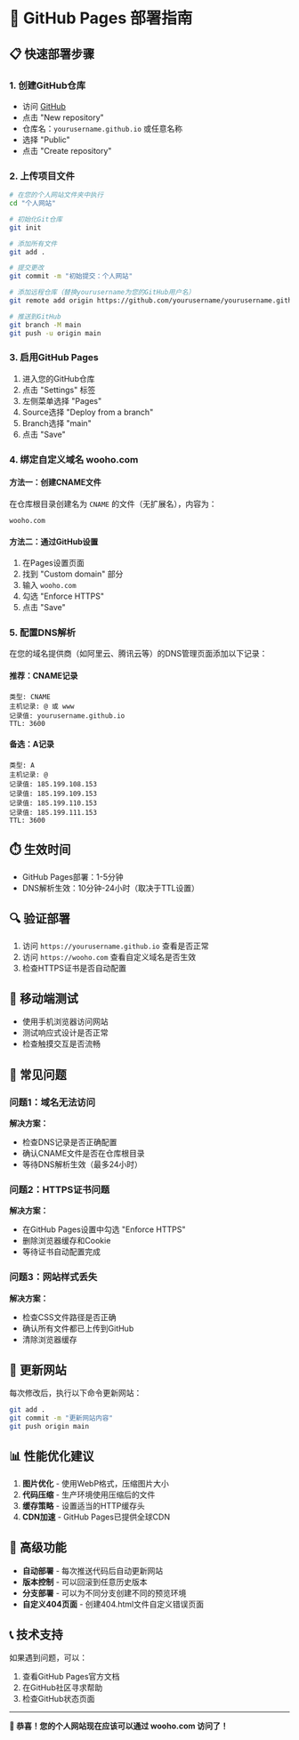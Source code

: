 # 🚀 GitHub Pages 部署指南

## 📋 快速部署步骤

### 1. 创建GitHub仓库
- 访问 [GitHub](https://github.com)
- 点击 "New repository"
- 仓库名：`yourusername.github.io` 或任意名称
- 选择 "Public"
- 点击 "Create repository"

### 2. 上传项目文件
```bash
# 在您的个人网站文件夹中执行
cd "个人网站"

# 初始化Git仓库
git init

# 添加所有文件
git add .

# 提交更改
git commit -m "初始提交：个人网站"

# 添加远程仓库（替换yourusername为您的GitHub用户名）
git remote add origin https://github.com/yourusername/yourusername.github.io.git

# 推送到GitHub
git branch -M main
git push -u origin main
```

### 3. 启用GitHub Pages
1. 进入您的GitHub仓库
2. 点击 "Settings" 标签
3. 左侧菜单选择 "Pages"
4. Source选择 "Deploy from a branch"
5. Branch选择 "main"
6. 点击 "Save"

### 4. 绑定自定义域名 wooho.com

#### 方法一：创建CNAME文件
在仓库根目录创建名为 `CNAME` 的文件（无扩展名），内容为：
```
wooho.com
```

#### 方法二：通过GitHub设置
1. 在Pages设置页面
2. 找到 "Custom domain" 部分
3. 输入 `wooho.com`
4. 勾选 "Enforce HTTPS"
5. 点击 "Save"

### 5. 配置DNS解析
在您的域名提供商（如阿里云、腾讯云等）的DNS管理页面添加以下记录：

#### 推荐：CNAME记录
```
类型: CNAME
主机记录: @ 或 www
记录值: yourusername.github.io
TTL: 3600
```

#### 备选：A记录
```
类型: A
主机记录: @
记录值: 185.199.108.153
记录值: 185.199.109.153
记录值: 185.199.110.153
记录值: 185.199.111.153
TTL: 3600
```

## ⏱️ 生效时间
- GitHub Pages部署：1-5分钟
- DNS解析生效：10分钟-24小时（取决于TTL设置）

## 🔍 验证部署
1. 访问 `https://yourusername.github.io` 查看是否正常
2. 访问 `https://wooho.com` 查看自定义域名是否生效
3. 检查HTTPS证书是否自动配置

## 📱 移动端测试
- 使用手机浏览器访问网站
- 测试响应式设计是否正常
- 检查触摸交互是否流畅

## 🚨 常见问题

### 问题1：域名无法访问
**解决方案：**
- 检查DNS记录是否正确配置
- 确认CNAME文件是否在仓库根目录
- 等待DNS解析生效（最多24小时）

### 问题2：HTTPS证书问题
**解决方案：**
- 在GitHub Pages设置中勾选 "Enforce HTTPS"
- 删除浏览器缓存和Cookie
- 等待证书自动配置完成

### 问题3：网站样式丢失
**解决方案：**
- 检查CSS文件路径是否正确
- 确认所有文件都已上传到GitHub
- 清除浏览器缓存

## 🔄 更新网站
每次修改后，执行以下命令更新网站：
```bash
git add .
git commit -m "更新网站内容"
git push origin main
```

## 📊 性能优化建议
1. **图片优化** - 使用WebP格式，压缩图片大小
2. **代码压缩** - 生产环境使用压缩后的文件
3. **缓存策略** - 设置适当的HTTP缓存头
4. **CDN加速** - GitHub Pages已提供全球CDN

## 🌟 高级功能
- **自动部署** - 每次推送代码后自动更新网站
- **版本控制** - 可以回滚到任意历史版本
- **分支部署** - 可以为不同分支创建不同的预览环境
- **自定义404页面** - 创建404.html文件自定义错误页面

## 📞 技术支持
如果遇到问题，可以：
1. 查看GitHub Pages官方文档
2. 在GitHub社区寻求帮助
3. 检查GitHub状态页面

---

**🎉 恭喜！您的个人网站现在应该可以通过 wooho.com 访问了！**
